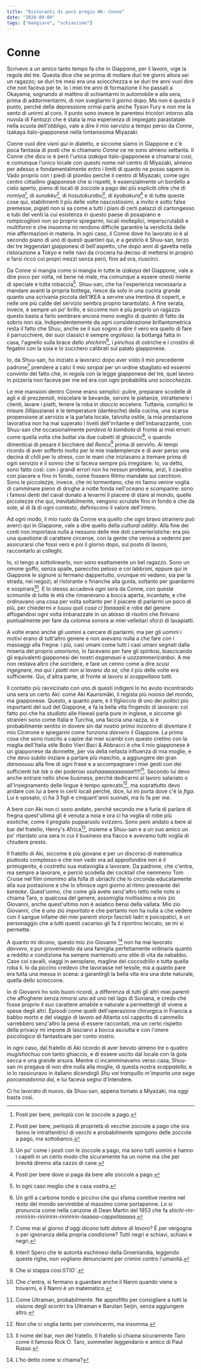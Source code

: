```yaml
---
title: "Ristoranti di poco pregio #6: Conne"
date: "2020-09-04"
tags: ["mangiare", "schiavismo"]
---
```


# Conne

Scrivevo a un amico tanto tempo fa che in Giappone, per il lavoro, vige la regola del tre. Questa dice che se prima di mollare duri tre giorni allora sei un ragazzo; se duri tre mesi era una sciocchezza e se duri tre anni vuol dire che non faceva per te.
Io i miei tre anni di formazione li ho passati a Okayama, sognando al mattino di schiantarmi in automobile e alla sera, prima di addormentarmi, di non svegliarmi il giorno dopo. Ma non è questo il punto, perché della depressione ormai parla anche Tyson Fury e non me la sento di unirmi al coro. Il punto sono invece le parentesi tricolori intorno alla nuvola di Fantozzi che è stata la mia esperienza di impiegato parastatale nella scuola dell'obbligo, vale a dire il mio servizio a tempo perso da *Conne*, izakaya italo-giapponese nella lontanissima Miyazaki.

Conne vuol dire _vieni qui_ in dialetto, e siccome siamo in Giappone e c'è poca fantasia di posti che si chiamano _Conne_ ce ne sono almeno settanta. Il Conne che dico io è però l'unica _izakaya_ italo-giapponese a chiamarsi così, e comunque l'unico locale con questo nome nel centro di Miyazaki, almeno per adesso e fondamentalmente entro i limiti di quanto ne posso sapere io. Vado proprio con i piedi di piombo perché il centro di Miyazaki, come ogni centro cittadino giapponese che si rispetti, è essenzialmente un bordello a cielo aperto, pieno di locali di zoccole a pago dei più espliciti oltre che di _nomiya_[^1], di _sunakku_[^2], di _hosutokurabu_[^3], di _kyabakura_[^4] e di tutte queste cose qui, stabilimenti il più delle volte nascostissimi, a invito e sotto false premesse, pigiati non si sa come a tutti i piani di certi palazzi di cartongesso e tubi del venti la cui esistenza in questo paese di posapiano e rompicoglioni non so proprio spiegarmi, locali molteplici, imperscrutabili e multiformi e che insomma mi rendono difficile garantire la veridicità delle mie affermazioni in materia.
In ogni caso, il Conne dove ho lavorato io è al secondo piano di uno di questi quartieri qui, e a gestirlo è Shuu-san, terzo dei tre leggendari giapponesi di bell'aspetto, che dopo anni di gavetta nella ristorazione a Tokyo e nelle navi da crociera ha deciso di mettersi in proprio e farsi ricco coi propri mezzi senza però, fino ad ora, riuscirci.

Da Conne si mangia come si mangia in tutte le _izakaya_ del Giappone, vale a dire poco per volta, né bene né male, ma comunque a essere onesti niente di speciale e tutta robaccia[^5]. Shuu-san, che ha l'esperienza necessaria a mandare avanti la propria bottega, riesce da solo in una cucina grande quanto una scrivania piccola dell'IKEA a servire una trentina di coperti, e nelle ore più calde del servizio sembra proprio tarantolato. A fine serata, invece, è sempre un po' brillo, e siccome non è più proprio un ragazzo questo basta a farlo sembrare ancora meno sveglio di quanto di fatto da sobrio non sia. Indipendentemente da ogni considerazione brillantometrica resta il fatto che Shuu, anche se il suo sogno a dire il vero era quello di fare il parrucchiere, dei suoi classici è sempre orgolioso: la bottarga fatta in casa, l'agnello sulla brace dello _shichirin_[^6], i _pinchos_ di ostriche e i crostini di fegatini con la soia e lo zucchero calibrati sul palato giapponese.

Io, da Shuu-san, ho iniziato a lavorarci dopo aver visto il mio precedente padrone[^7] prendere a calci il mio _senpai_ per un ordine sbagliato ed essermi convinto del fatto che, in regola con la legge giapponese del tre, quel lavoro in pizzeria non faceva per me ed era con ogni probabilità _una sciocchezza_.

Le mie mansioni dentro Conne erano semplici: pulire, preparare scodelle di agli e di prezzemoli, miscelare le bevande, servire le pietanze, intrattenere i clienti, lavare i piatti, tenere la roba in _diaccio_ eccetera. Tuttavia, complici le misure (lillipuziane) e le temperature (dantesche) della cucina, una scarsa propensione al servizio e la parlata locale, talvolta ostile, la mia prestazione lavorativa non ha mai superato i livelli dell'irritante e dell'imbarazzante, con Shuu-san che occasionalmente _perdeva la bambola_ di fronte ai miei errori: come quella volta che buttai via due cubetti di ghiaccio[^8], o quando dimenticai di pesare il bicchiere del _Ronco_[^9] prima di servirlo. Ai tempi ricordo di aver sofferto molto per le mie inadempienze e di aver perso una decina di chili per lo stress, con le mani che iniziavano a tremare prima di ogni servizio e il sonno che si faceva sempre più irregolare. Io, va detto, sono fatto così: con i grandi errori non ho nessun problema, anzi, li cavalco con piacere e fino in fondo, come fossero Ritmo mandate sui cerchioni. Sono le piccolezze, invece, che mi tormentano, che mi fanno venire voglia di camminare pieno di droghe a notte fonda nell'oceano e scomparire: sono i famosi denti del caval donato a levarmi il piacere di stare al mondo, quelle piccolezze che qui, inevitabilmente, vengono scrutate fino in fondo e che da sole, al di là di ogni contesto, definiscono il valore dell'intero.

Ad ogni modo, il mio ruolo da Conne era quello che ogni bravo straniero può averci qui in Giappone, vale a dire quello della *cultural oddity*. Alla fine dei conti non importava nulla a nessuno delle mie doti camerieristiche: era più una questione di carattere circense, con la gente che veniva a vedermi per assicurarsi che fossi vero e poi il giorno dopo, sul posto di lavoro, raccontarlo ai colleghi.

Io, ci tengo a sottolinearlo, non sono esattamente un bel ragazzo. Sono un omone goffo, senza spalle, parecchio peloso e coi labbroni, eppure qui in Giappone le signore si fermano dappertutto, ovunque mi vedano, sia per la strada, nei negozi, al ristorante o finanche alla guida, soltanto per guardarmi e sospirare[^10]. E lo stesso accadeva ogni sera da Conne, con queste scimunite di tutte le età che rimanevano a bocca aperta, incantate, e che ordinavano una cosa per volta soltanto per il piacere di parlarmi un poco di più, per chiedermi _e tuuuu quiii cosa ci faaaaaiii_ e robe del genere affogandosi ogni volta imbarazzate in un abisso di risolini che finivano puntualmente per fare da colonna sonora ai miei velleitari sforzi di lavapiatti.

A volte erano anche gli uomini a cercare di parlarmi, ma per gli uomini i motivi erano di tutt'altro genere e non avevano nulla a che fare con i massaggi alla fregna: i più, casi umani come tutti i casi umani segnati dalla miseria del proprio umorismo, lo facevano per fare gli spiritosi, biascicando gli equivalenti giapponesi dei nostri _asganauei_ e _uozzammericanboi_. A me non restava altro che sorridere, e fare un cenno come a dire _scusi ingegnere, ma qui i piatti non si lavano da sé_, che il più delle volte era sufficiente. Qui, d'altra parte, di fronte al lavoro si _scappellano_ tutti.

Il contatto più ravvicinato con uno di questi indigeni lo ho avuto incontrando una sera un certo Aki: come Aki Kaurismäki, il regista più noioso del mondo, ma giapponese. Questo, a quanto pare, è il figlioccio di uno dei politici più importanti del sud del Giappone, e fa la bella vita fingendo di lavorare: col fatto poi che ha _studiato_ alle Hawaii parla pure in inglese, e siccome gli stranieri sono come Italia e Turchia, una faccia una razza, si è probabilmente sentito in dovere sin dal nostro primo incontro di diventare il mio Cicerone e spiegarmi come funziona _davvero_ il Giappone. La prima cosa che sono riuscito a capire dai miei scambi con questo cretino con la maglia dell'Italia stile Bobo Vieri Baci & Abbracci è che il mio giapponese è un giapponese da donnette, per via della nefasta influenza di mia moglie, e che devo subito iniziare a parlare più maschio, a aggiungere dei gran _darooouuu_ alla fine di ogni frase e a accompagnare i miei gesti con dei sufficienti _tsk tsk_ o dei poderosi _ssshaaaaaaaaaaa!!!!!_[^11]. Secondo lui devo anche entrare nello show business, perché dedicarmi al lavoro salariato o all'insegnamento delle lingue è tempo sprecato[^12], ma soprattutto devo andare con lui a bere in certi locali perché, dice, lui mi porta dove c'è la _figa_. Lui è sposato, ci ha 3 figli e cinquant'anni suonati, ma lo fa per me.

A bere con Aki non ci sono andato, perché secondo me a furia di parlare di fregna quest'ultima gli è venuta a noia e ora ci ha voglia di robe più esotiche, come il pregiato pupparuolo svizzero. Sono però andato a bere al bar del fratello, Henry's Africa[^13], insieme a Shuu-san e a un suo amico un po' ritardato una sera in cui il business era fiacco e avevamo tutti voglia di chiudere presto.

Il fratello di Aki, siccome è più giovane e per un discorso di matematica piuttosto complesso e che non vado ora ad approfondire non è il primogenito, è costretto sua malavoglia a lavorare. Da padrone, che c'entra, ma sempre a lavorare, e perciò scodella dei cocktail che nemmeno Tom Cruise nel film omonimo alla folla di ubriachi che lo circonda educatamente alla sua postazione e che lo sfinisce ogni giorno al ritmo pressante del _karaoke_. Quest'uomo, che come già avete senz'altro letto nelle note si chiama Taro, o qualcosa del genere, assomiglia moltissimo a mio zio Giovanni, anche quest'ultimo non è asiatico bensì della vallata. Mio zio Giovanni, che è uno zio _importato_ e che pertanto non ha nulla a che vedere con il sangue infame dei miei parenti storpi fascisti ladri e psicopatici, è un personaggio che a tutti questi cacariso gli fa il riportino leccato, se mi si permette.

A quanto mi dicono, questo mio zio Giovanni [^14] non ha mai lavorato _davvero_, e pur proveniendo da una famiglia perfettamente ordinaria quanto a reddito e condizione ha sempre mantenuto uno stile di vita da nababbo. Case coi cavalli, viaggi in aeroplano, magline del coccodrillo e tutta quella roba lì. Io da piccino credevo che lavorasse nel tessile, ma a quanto pare era tutta una messa in scena: a garantirgli la bella vita era una dote naturale, quella dello scroccone.

Io di Giovanni ho solo buoni ricordi, a differenza di tutti gli altri miei parenti che affogherei senza rimorsi uno ad uno nel lago di Suviana, e credo che fosse proprio il suo carattere amabile e naturale a permettergli di vivere a spese degli altri. Episodi come quelli dell'operazione chirurgica in Francia a babbo morto e del viaggio di lavoro ad Atlanta col cappotto di cammello varrebbero senz'altro la pena di essere raccontati, ma un certo rispetto della privacy mi impone di lasciarvi a bocca asciutta e con l'onere psicologico di fantasticare per conto vostro.

In ogni caso, dal fratello di Aki ricordo di aver bevuto almeno tre o quattro _mugishochuu_ con tanto ghiaccio, e di essere uscito dal locale con la gola secca e una grande arsura. Mentre ci incamminavamo verso casa, Shuu-san mi pregava di non dire nulla alla moglie, di questa nostra _scappatella_, e io lo rassicuravo in italiano dicendogli _Shu vai tranquillo m'importa una sega porcamadonna dai_, e lui faceva segno d'intendere.

Ci ho lavorato di nuovo, da Shuu-san, appena tornato a Miyazaki, ma oggi basta così.

[^1]: Posti per bere, perlopiù con le zoccole a pago.
[^2]: Posti per bere, perlopiù di proprietà di vecchie zoccole a pago che ora fanno le intrattenitrici di vecchi e probabilmente spingono delle zoccole a pago, ma sottobanco.
[^3]: Un po' come i posti con le zoccole a pago, ma sono tutti uomini e hanno i capelli in un certo modo che sicuramente ha un nome ma che per brevità diremo alla cazzo di cane.
[^4]: Posti per bere dove si paga da bere alle zoccole a pago.
[^5]: In ogni caso meglio che a casa vostra.
[^6]: Un grill a carbone tondo e piccino che qui sfama comitive mentre nel resto del mondo servirebbe al massimo come portapenne. Lo si pronuncia come nella canzone di Dean Martin del 1953 che fa _shichi-rin-riririririn-riririririn-riririririn-laaaaa-cappellaaaaa_.
[^7]: Come mai al giorno d'oggi dicono tutti _datore di lavoro_? È per vergogna o per ignoranza della propria condizione? Tutti negri e schiavi, schiavi e negri.
[^8]: Interi! Spero che le autorità eschimesi della Groenlandia, leggendo queste righe, non vogliano denunciarmi per crimini contro l'umanità.
[^9]: Che si stappa così:_STIO`_.
[^10]: Che c'entra, si fermano a guardare anche il Nanni quando viene a trovarmi, e il Nanni è un matematico.
[^11]: Come Ultraman, probabilmente. Ne approfitto per consigliare a tutti la visione degli scontri tra Ultraman e Barutan Seijin, senza aggiungere altro.
[^12]: Non che ci voglia tanto per convincermi, ma insomma.
[^13]: Il nome del bar, non del fratello. Il fratello si chiama sicuramente Taro come il famoso Rick O. Taro, sommelier leggendario e amico di Paul Russo.
[^14]: L'ho detto come si chiama?
